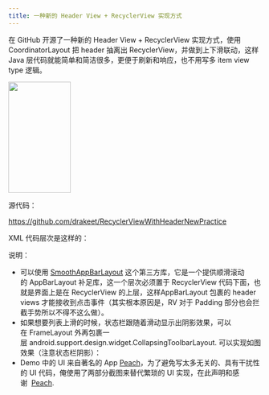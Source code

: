 ```yaml
---
title: 一种新的 Header View + RecyclerView 实现方式
---
```


在 GitHub 开源了一种新的 Header View + RecyclerView 实现方式，使用 CoordinatorLayout 把 header 抽离出 RecyclerView，并做到上下滑联动，这样 Java 层代码就能简单和简洁很多，更便于刷新和响应，也不用写多 item view type 逻辑。

<img class="alignright" src="http://ww2.sinaimg.cn/large/86e2ff85gw1f1hn9xvzq5g20k00zk1ky.gif" alt="" width="124" height="221" />

源代码：

<a href="https://github.com/drakeet/RecyclerViewWithHeaderNewPractice" target="_blank">https://github.com/drakeet/RecyclerViewWithHeaderNewPractice</a>

XML 代码层次是这样的：
<img src="http://ww4.sinaimg.cn/large/86e2ff85gw1f1hmtczm7gj21kw0wbgwn.jpg" alt="" />

说明：
<ul>
	<li>可以使用 <a href="https://github.com/henrytao-me/smooth-app-bar-layout" target="_blank">SmoothAppBarLayout</a> 这个第三方库，它是一个提供顺滑滚动的 AppBarLayout 补足库，这一个层次必须置于 RecyclerView 代码下面，也就是界面上是在 RecyclerView 的上层，这样AppBarLayout 包裹的 header views 才能接收到点击事件（其实根本原因是，RV 对于 Padding 部分也会拦截手势所以不得不这么做）。</li>
	<li>如果想要列表上滑的时候，状态栏跟随着滑动显示出阴影效果，可以在 FrameLayout 外再包裹一层 android.support.design.widget.CollapsingToolbarLayout. 可以实现如图效果（注意状态栏阴影）：
<img src="http://ww1.sinaimg.cn/large/86e2ff85gw1f1hs6xb8wdj216e090aaz.jpg" alt="" /></li>
	<li>Demo 中的 UI 来自著名的 App <a href="http://peach.cool" target="_blank">Peach</a>，为了避免写太多无关的、具有干扰性的 UI 代码，俺使用了两部分截图来替代繁琐的 UI 实现，在此声明和感谢  <a href="http://peach.cool" target="_blank">Peach</a>.</li>
</ul>
